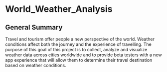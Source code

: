 # World_Weather_Analysis
## General Summary
Travel and tourism offer people a new perspective of the world. Weather conditions affect both the journey and the experience of travelling. The purpose of this goal of this project is to collect, analyze and visualize weather data across cities worldwide and to provide beta testers with a new app experience that will allow them to determine their travel destination based on weather conditions.

